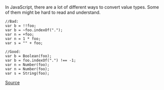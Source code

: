 In JavaScript, there are a lot of different ways to convert value types. Some of them might be hard to read and understand.

```
//Bad:
var b = !!foo;
var b = ~foo.indexOf(".");
var n = +foo;
var n = 1 * foo;
var s = "" + foo;

//Good:
var b = Boolean(foo);
var b = foo.indexOf(".") !== -1;
var n = Number(foo);
var n = Number(foo);
var s = String(foo);
```

[Source](http://eslint.org/docs/rules/no-implicit-coercion)
